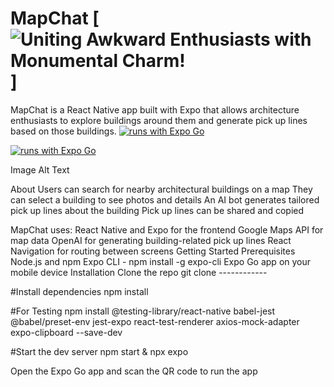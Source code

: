 
# MapChat [![Uniting Awkward Enthusiasts with Monumental Charm!](https://cdn.rawgit.com/sindresorhus/awesome/d7305f38d29fed78fa85652e3a63e154dd8e8829/media/badge.svg)]
MapChat is a React Native app built with Expo that allows architecture enthusiasts to explore buildings around them and generate pick up lines based on those buildings.
[![runs with Expo Go](https://img.shields.io/badge/Runs%20with%20Expo%20Go-000.svg?style=flat-square&logo=EXPO&labelColor=f3f3f3&logoColor=000)](https://expo.dev/client)

[![runs with Expo Go](https://img.shields.io/badge/Runs%20with%20Expo%20Go-4630EB.svg?style=flat-square&logo=EXPO&labelColor=f3f3f3&logoColor=000)](https://expo.dev/client)

Image Alt Text

About
Users can search for nearby architectural buildings on a map
They can select a building to see photos and details
An AI bot generates tailored pick up lines about the building
Pick up lines can be shared and copied

MapChat uses:
React Native and Expo for the frontend
Google Maps API for map data
OpenAI for generating building-related pick up lines
React Navigation for routing between screens
Getting Started
Prerequisites
Node.js and npm
Expo CLI - npm install -g expo-cli
Expo Go app on your mobile device
Installation
Clone the repo
git clone ------------

#Install dependencies
npm install

#For Testing 
npm install @testing-library/react-native babel-jest @babel/preset-env jest-expo react-test-renderer axios-mock-adapter expo-clipboard --save-dev

#Start the dev server
npm start & npx expo

Open the Expo Go app and scan the QR code to run the app